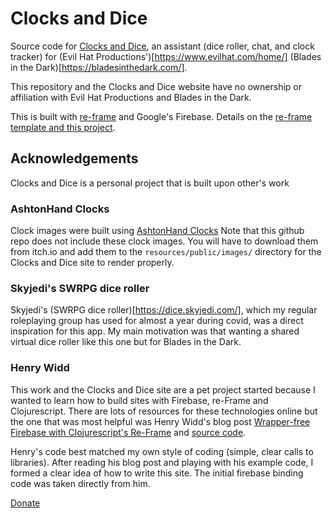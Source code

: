 # Clocks and Dice

Source code for [Clocks and Dice](https://clocksanddice.seefar.dev), an assistant 
(dice roller, chat, and clock tracker) for 
(Evil Hat Productions')[https://www.evilhat.com/home/] (Blades in the Dark)[https://bladesinthedark.com/].

This repository and the Clocks and Dice website have no ownership or affiliation with Evil Hat Productions
and Blades in the Dark.

This is built with [re-frame](https://github.com/day8/re-frame) and Google's Firebase. Details on the
[re-frame template and this project](docs/REFRAME.md).

## Acknowledgements

Clocks and Dice is a personal project that is built upon other's work

### AshtonHand Clocks

Clock images were built using [AshtonHand Clocks](https://acegiak.itch.io/ashtonhand-clocks) Note that 
this github repo does not include these clock images. You will have to download them from itch.io 
and add them to the `resources/public/images/` directory for the Clocks and Dice site to render properly.


### Skyjedi's SWRPG dice roller

Skyjedi's (SWRPG dice roller)[https://dice.skyjedi.com/], which my regular roleplaying group 
has used for almost a year during covid, was a direct inspiration for this app. My main motivation
was that wanting a shared virtual dice roller like this one but for Blades in the Dark.

### Henry Widd

This work and the Clocks and Dice site are a pet project started because I wanted to learn how
to build sites with Firebase, re-Frame and Clojurescript. There are lots of resources for these
technologies online but the one that was most helpful was Henry Widd's blog post 
[Wrapper-free Firebase with Clojurescript's Re-Frame](https://widdindustries.com/clojurescript-firebase-simple/)
and [source code](https://github.com/henryw374/firebase-clojurescript-todo-list).

Henry's code best matched my own style of coding (simple, clear calls to libraries). After reading his blog
post and playing with his example code, I formed a clear idea of how to write this site. The initial firebase
binding code was taken directly from him.

[Donate](https://www.paypal.com/paypalme/chrisfarnham)


